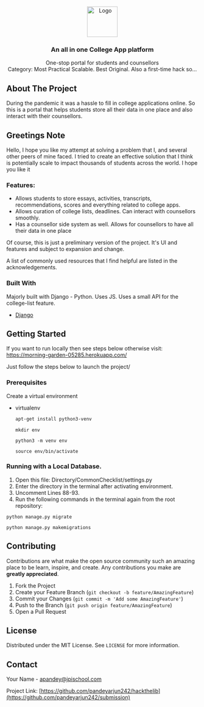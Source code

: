 <!--
*** Thanks for checking out the Best-README-Template. If you have a suggestion
*** that would make this better, please fork the repo and create a pull request
*** or simply open an issue with the tag "enhancement".
*** Thanks again! Now go create something AMAZING! :D
-->



<!-- PROJECT SHIELDS -->
<!--
*** I'm using markdown "reference style" links for readability.
*** Reference links are enclosed in brackets [ ] instead of parentheses ( ).
*** See the bottom of this document for the declaration of the reference variables
*** for contributors-url, forks-url, etc. This is an optional, concise syntax you may use.
*** https://www.markdownguide.org/basic-syntax/#reference-style-links
-->



<!-- PROJECT LOGO -->
<br />
<p align="center">
  <a href="https://github.com/othneildrew/Best-README-Template">
    <img src="images/logo.png" alt="Logo" width="80" height="80">
  </a>

  <h3 align="center">An all in one College App platform</h3>

  <p align="center">
    One-stop portal for students and counsellors
    <br />
  Category: Most Practical Scalable. Best Original. Also a first-time hack so...
  </p>
</p>





<!-- ABOUT THE PROJECT -->
## About The Project

During the pandemic it was a hassle to fill in college applications online. So this is a portal that helps students store all their data in one place and also interact with their counsellors.

## Greetings Note

Hello, I hope you like my attempt at solving a problem that I, and several other peers of mine faced. I tried to create an effective solution that I think is potentially scale to impact thousands of students across the world. I hope you like it

### Features:
* Allows students to store essays, activities, transcripts, recommendations, scores and everything related to college apps.
* Allows curation of college lists, deadlines. Can interact with counsellors smoothly.
* Has a counsellor side system as well. Allows for counsellors to have all their data in one place

Of course, this is just a preliminary version of the project. It's UI and features and subject to expansion and change.

A list of commonly used resources that I find helpful are listed in the acknowledgements.

### Built With

Majorly built with Django - Python. Uses JS. Uses a small API for the college-list feature. 
* [Django](https://www.djangoproject.com/)



<!-- GETTING STARTED -->
## Getting Started

If you want to run locally then see steps below otherwise visit: https://morning-garden-05285.herokuapp.com/

Just follow the steps below to launch the project/

### Prerequisites

Create a virtual environment
* virtualenv
  ```sh
  apt-get install python3-venv
  ```
  ```
  mkdir env
  ```
  ```
  python3 -m venv env 
  ```
  ```
  source env/bin/activate
  
  ```
### Running with a Local Database.

1. Open this file: Directory/CommonChecklist/settings.py
2. Enter the directory in the terminal after activating environment.
3. Uncomment Lines 88-93.
4. Run the following commands in the terminal again from the root repository:
```
python manage.py migrate
```
```
python manage.py makemigrations
```



<!-- CONTRIBUTING -->
## Contributing

Contributions are what make the open source community such an amazing place to be learn, inspire, and create. Any contributions you make are **greatly appreciated**.

1. Fork the Project
2. Create your Feature Branch (`git checkout -b feature/AmazingFeature`)
3. Commit your Changes (`git commit -m 'Add some AmazingFeature'`)
4. Push to the Branch (`git push origin feature/AmazingFeature`)
5. Open a Pull Request



<!-- LICENSE -->
## License

Distributed under the MIT License. See `LICENSE` for more information.



<!-- CONTACT -->
## Contact

Your Name - apandey@jpischool.com

Project Link: [https://github.com/pandeyarjun242/hackthelib](https://github.com/pandeyarjun242/submission)

